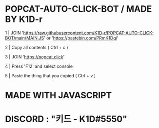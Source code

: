 # POPCAT-AUTO-CLICK-BOT / MADE BY K1D-r

1 | JOIN 'https://raw.githubusercontent.com/K1D-r/POPCAT-AUTO-CLICK-BOT/main/MAIN.JS' or 'https://pastebin.com/PRmK1Dqi'

2 | Copy all contents ( Ctrl + c )

3 | JOIN 'https://popcat.click'

4 | Press 'F12' and select console

5 | Paste the thing that you copied ( Ctrl + v )

# MADE WITH JAVASCRIPT

# DISCORD : "키드 - K1D#5550"
